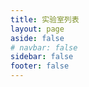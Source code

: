 ```yaml
---
title: 实验室列表
layout: page
aside: false
# navbar: false
sidebar: false
footer: false
---
```


<script setup>
import NLPPage from './.vitepress/theme/components/NLPPage.vue'
</script>

<NLPPage />